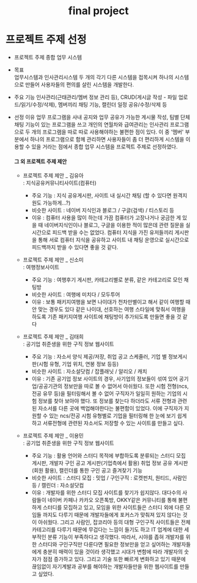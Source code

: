 <div align="center">
        <h1>final project</h1>
  
</div>


# 프로젝트 주제 선정

- 프로젝트 주제
  종합 업무 시스템
  
- 목표  
  업무시스템과 인사관리시스템 두 개의 각기 다른 시스템을 접목시켜
  하나의 시스템으로 만들어 사용자들의 편의를 살린 시스템을 개발한다.

- 주요 기능 
  인사관리(근태관리/멤버 정보 관리 등), CRUD(게시글 작성 - 파일 업로드/읽기/수정/삭제),
  멤버끼리 채팅 기능, 캘린더 일정 공유/수정/삭제 등

- 선정 이유
  업무 프로그램을 사내 공지와 업무 공유가 가능한 게시물 작성, 팀별 단체 채팅 기능이 있는 프로그램을 쓰고 
  개인의 연월차와 급여관리는 인사관리 프로그램으로 두 개의 프로그램을 따로 따로 사용해야하는 불편한 점이 있다.
  이 중 '멤버' 부분에서  하나의 프로그램으로 함께 관리하면 사용자들이 좀 더 편리하게 시스템을 이용할 수 있을 거라는 점에서
  종합 업무 시스템을 프로젝트 주제로 선정하였다.


  #### 그 외 프로젝트 주제 제안 
    * 프로젝트 주제 제안 _ 김유아            
      : 지식공유커뮤니티사이트(컴퓨터)
      - 주요 기능
        : 지식 공유게시판, 사이트 내 실시간 채팅 (할 수 있다면 원격지원도 가능하게...?)
      - 비슷한 사이트
        : 네이버 지식인과 블로그 / 구글(검색) / 티스토리 등
      - 이유
        : 컴퓨터 사용을 많이 하는데 가끔 컴퓨터가 고장나거나 궁금한 게 있을 때 
          네이버지식인이나 블로그, 구글을 이용한 적이 많은데 관련 질문을 실시간으로 피드백 받을 수는 없었다.
          컴퓨터 지식을 가진 유저들끼리 게시판을 통해 서로 컴퓨터 지식을 공유하고 사이트 내 채팅 운영으로 
          실시간으로 피드백까지 받을 수 있다면 좋을 것 같다.

    * 프로젝트 주제 제안 _ 신소미           
      : 여행정보사이트
      - 주요 기능
        : 여행후기 게시판, 카테고리별로 분류, 같은 카테고리로 모인 채팅방
      - 비슷한 사이트
        : 여행에 미치다 / 모두투어
      - 이유
        : 보통 패키지여행을 보면 나이대가 천차만별이고 해서 같이 여행할 때 안 맞는 경우도 있다
          같은 나이대, 선호하는 여행 스타일에 맞춰서 여행을 하도록 기존 패키지여행 사이트에 채팅방이 추가되도록 만들면 좋을 것 같다

    * 프로젝트 주제 제안 _ 김태희           
      : 공기업 취준생을 위한 구직 정보 웹사이트
      - 주요 기능
        : 자소서 양식 제공/저장, 취업 공고 스케줄러, 기업 별 정보게시판(시험 유형, 기업 위치, 연봉 정보 등등)
      - 비슷한 사이트
        : 자소설닷컴 / 잡플래닛 / 알리오 / 캐치 
      - 이유
        : 기존 공기업 정보 사이트의 경우, 사기업의 정보들이 섞여 있어 공기업/공공기관의 정보만을 따로 볼 수 없어서 아쉬웠다.
         또한 시험 전형(ncs, 전공 유무 등)을 필터링해서 볼 수 없어 구직자가 일일히 원하는 기업의 시험 정보를 찾아 보아야 했다. 
         또 정보를 찾는다 하더라도 서류 전형과 관련된 자소서를 다른 곳에 백업해야한다는 불편함이 있었다. 
         이에 구직자가 지원할 수 있는 ncs/전공 시험 유형별로 기업을 필터링해 한 눈에 보기 쉽게 하고 
         서류전형에 관련된 자소서도 저장할 수 있는 사이트를 만들고 싶다.
  
    * 프로젝트 주제 제안 _ 이용민           
      : 공기업 취준생을 위한 구직 정보 웹사이트
      - 주요 기능
        : 활용 언어와 스터디 목적에 부합하도록 분류되는 스터디 모집 게시판, 개발자 구인 공고 게시판(기업측에서 활용)
          취업 정보 공유 게시판(회원 활용), 캘린더를 통한 구인 공고 즐겨찾기 기능
      - 비슷한 사이트
        : 스터디 모집 : 밋업 / 구인구직 : 로켓펀치, 원티드, 사람인 등 / 캘린더 : 자소설닷컴
      - 이유
        : 개발자를 위한 스터디 모집 사이트를 찾기가 쉽지않다. 대다수의 사람들이 네이버 카페나 카카오 오픈톡방, 
          OKKY같은 커뮤니티를 통해 불편하게 스터디를 모집하고 있고, 
          모임을 위한 사이트들은 스터디 외에 다른 모임들 까지도 다루기 때문에 개발자들에게 포커스가 맞춰져 있지 않다는 것이 아쉬웠다.
          그리고 사람인, 잡코리아 등의 대형 구인구직 사이트들은 전체 카테고리를 다루기 때문에 무겁다는 느낌이 들기도 하고
          IT 업계에 대한 세부적인 분류 기능이 부족하다고 생각했다. 따라서, 시야를 좁혀 개발자를 위한 스터디와 구인구직만 다룬다면 
          필요한 정보만을 얻고 싶어하는 개발자들에게 충분히 매력이 있을 것이라 생각했고 시대가 변함에 따라 개발자의 숫자가 점점 증가하고 있다. 
          그리고 기술 또한 빠르게 변화하고 있기 때문에 끊임없이 자기계발과 공부를 해야하는 개발자들만을 위한 웹사이트를 만들고 싶었다.

         

    


